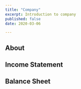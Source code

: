 ```yaml
---
title: "Company"
excerpt: Introduction to company
published: false
date: 2020-03-06

---
```


## About



## Income Statement



## Balance Sheet